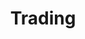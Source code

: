 ---
title: Trading
description: A description of this category
image:

# Badge style
style:
    background: "#2a9d8f"
    color: "#fff"
---